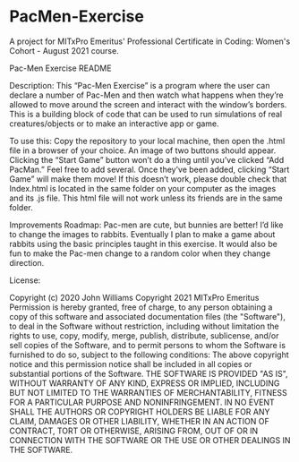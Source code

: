 # PacMen-Exercise
A project for MITxPro Emeritus' Professional Certificate in Coding: Women's Cohort - August 2021 course.

Pac-Men Exercise README

Description:
This “Pac-Men Exercise” is a program where the user can declare a number of Pac-Men and then watch what happens when they’re allowed to move around the screen and interact with the window’s borders. This is a building block of code that can be used to run simulations of real creatures/objects or to make an interactive app or game. 

To use this:
   Copy the repository to your local machine, then open the .html file in a browser of your choice. An image of two buttons should appear. Clicking the “Start Game” button won’t do a thing until you’ve clicked “Add PacMan.” Feel free to add several. Once they’ve been added, clicking “Start Game” will make them move!  If this doesn’t work, please double check that Index.html is located in the same folder on your computer as the images and its .js file. This html file will not work unless its friends are in the same folder.

Improvements Roadmap:
     Pac-men are cute, but bunnies are better! I’d like to change the images to rabbits. Eventually I plan to make a game about rabbits using the basic principles taught in this exercise. It would also be fun to make the Pac-men change to a random color when they change direction. 


License:

Copyright (c) 2020 John Williams
Copyright 2021 MITxPro Emeritus
Permission is hereby granted, free of charge, to any person obtaining a copy of this software and associated documentation files (the "Software"), to deal in the Software without restriction, including without limitation the rights to use, copy, modify, merge, publish, distribute, sublicense, and/or sell copies of the Software, and to permit persons to whom the Software is furnished to do so, subject to the following conditions:
The above copyright notice and this permission notice shall be included in all copies or substantial portions of the Software.
THE SOFTWARE IS PROVIDED "AS IS", WITHOUT WARRANTY OF ANY KIND, EXPRESS OR IMPLIED, INCLUDING BUT NOT LIMITED TO THE WARRANTIES OF MERCHANTABILITY, FITNESS FOR A PARTICULAR PURPOSE AND NONINFRINGEMENT. IN NO EVENT SHALL THE AUTHORS OR COPYRIGHT HOLDERS BE LIABLE FOR ANY CLAIM, DAMAGES OR OTHER LIABILITY, WHETHER IN AN ACTION OF CONTRACT, TORT OR OTHERWISE, ARISING FROM, OUT OF OR IN CONNECTION WITH THE SOFTWARE OR THE USE OR OTHER DEALINGS IN THE SOFTWARE.
